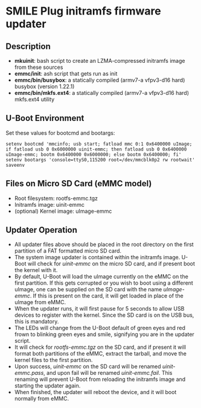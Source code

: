 SMILE Plug initramfs firmware updater
===================

Description
------
* **mkuinit**: bash script to create an LZMA-compressed initramfs image from these sources
* **emmc/init**: ash script that gets run as init
* **emmc/bin/busybox**: a statically compiled (armv7-a vfpv3-d16 hard) busybox (version 1.22.1)
* **emmc/bin/mkfs.ext4**: a statically compiled (armv7-a vfpv3-d16 hard) mkfs.ext4 utility

U-Boot Environment
------
Set these values for bootcmd and bootargs:
```
setenv bootcmd 'mmcinfo; usb start; fatload mmc 0:1 0x6400000 uImage; if fatload usb 0 0x6000000 uinit-emmc; then fatload usb 0 0x6400000 uImage-emmc; bootm 0x6400000 0x6000000; else bootm 0x6400000; fi'
setenv bootargs 'console=ttyS0,115200 root=/dev/mmcblk0p2 rw rootwait'
saveenv
```

Files on Micro SD Card (eMMC model)
------
* Root filesystem: rootfs-emmc.tgz
* Initramfs image: uinit-emmc
* (optional) Kernel image: uImage-emmc

Updater Operation
------
* All updater files above should be placed in the root directory on the first partition of a FAT formatted micro SD card.
* The system image updater is contained within the initramfs image.  U-Boot will check for *uinit-emmc* on the micro SD card, and if present boot the kernel with it.
* By default, U-Boot will load the uImage currently on the eMMC on the first partition.  If this gets corrupted or you wish to boot using a different uImage, one can be supplied on the SD card with the name *uImage-emmc*.  If this is present on the card, it will get loaded in place of the uImage from eMMC.
* When the updater runs, it will first pause for 5 seconds to allow USB devices to register with the kernel.  Since the SD card is on the USB bus, this is mandatory.
* The LEDs will change from the U-Boot default of green eyes and red frown to blinking green eyes and smile, signifying you are in the updater script.
* It will check for *rootfs-emmc.tgz* on the SD card, and if present it will format both partitions of the eMMC, extract the tarball, and move the kernel files to the first partition.
* Upon success, *uinit-emmc* on the SD card will be renamed *uinit-emmc.pass*, and upon fail will be renamed *uinit-emmc.fail*.  This renaming will prevent U-Boot from reloading the initramfs image and starting the updater again.
* When finished, the updater will reboot the device, and it will boot normally from eMMC.
